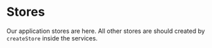 # Stores

Our application stores are here. All other stores are should created by `createStore` inside the services.
